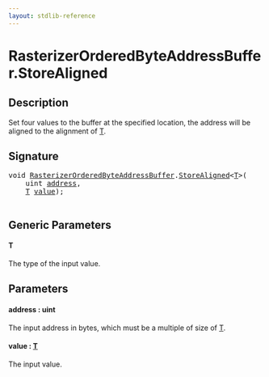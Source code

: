 ```yaml
---
layout: stdlib-reference
---
```


# RasterizerOrderedByteAddressBuffer\.StoreAligned

## Description

Set four values to the buffer at the specified location, the address will be aligned
to the alignment of <span class='code'><a href="storealigned-05.html#typeparam-T" class="code_type">T</a></span>.



## Signature 

<pre>
<span class="code_keyword">void</span> <a href="index.html" class="code_type">RasterizerOrderedByteAddressBuffer</a>.<a href="storealigned-05.html">StoreAligned</a>&lt;<a href="storealigned-05.html#typeparam-T" class="code_type">T</a>&gt;(
    <span class="code_keyword">uint</span> <a href="storealigned-05.html#decl-address" class="code_param">address</a>,
    <a href="storealigned-05.html#typeparam-T" class="code_type">T</a> <a href="storealigned-05.html#decl-value" class="code_param">value</a>);

</pre>

## Generic Parameters

####  <a id="typeparam-T"></a>T
The type of the input value.


## Parameters

####  <a id="decl-address"></a>address  : uint
The input address in bytes, which must be a multiple of size of <span class='code'><a href="storealigned-05.html#typeparam-T" class="code_type">T</a></span>.

####  <a id="decl-value"></a>value  : [T](storealigned-05#typeparam-T)
The input value.


